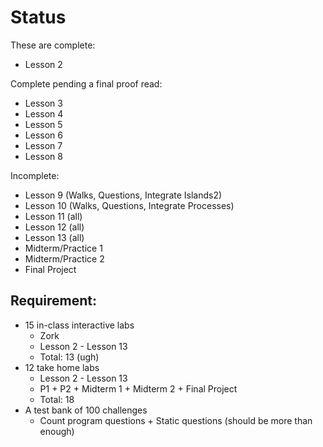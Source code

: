 # Status 

These are complete:

* Lesson 2 

Complete pending a final proof read: 

* Lesson 3
* Lesson 4
* Lesson 5
* Lesson 6
* Lesson 7
* Lesson 8

Incomplete:

* Lesson 9 (Walks, Questions, Integrate Islands2)
* Lesson 10 (Walks, Questions, Integrate Processes)
* Lesson 11 (all)
* Lesson 12 (all)
* Lesson 13 (all)
* Midterm/Practice 1 
* Midterm/Practice 2 
* Final Project

## Requirement:

* 15 in-class interactive labs 
    * Zork
    * Lesson 2 - Lesson 13 
    * Total: 13 (ugh)
* 12 take home labs 
    * Lesson 2 - Lesson 13 
    * P1 + P2 + Midterm 1 + Midterm 2 + Final Project
    * Total: 18
* A test bank of 100 challenges 
    * Count program questions + Static questions (should be more than enough)
